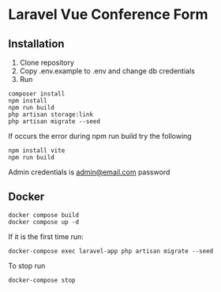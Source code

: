 # Laravel Vue Conference Form

## Installation

1. Clone repository
2. Copy .env.example to .env and change db credentials
3. Run
```
composer install
npm install
npm run build
php artisan storage:link
php artisan migrate --seed
```
If occurs the error during npm run build try the following
```
npm install vite
npm run build
```
Admin credentials is 
admin@email.com
password

## Docker
```
docker compose build
docker compose up -d
```
If it is the first time run:
```
docker-compose exec laravel-app php artisan migrate --seed
```
To stop run
```
docker-compose stop
```
